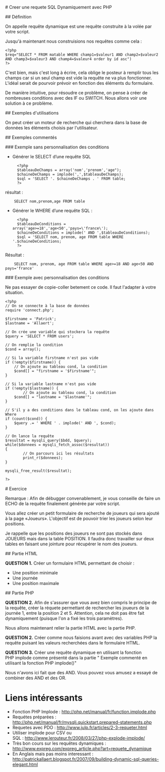 # Creer une requete SQL Dynamiquement avec PHP

## Définition

On appelle requête dynamique est une requête construite à la volée par votre script.

Jusqu'à maintenant nous construisions nos requêtes comme cela : 

	<?php
	$req="SELECT * FROM matable WHERE champ1=$valeur1 AND champ2=$valeur2 AND champ3=$valeur3 AND champ4=$valeur4 order by id asc")
	?>

C'est bien, mais c'est long à écrire, cela oblige le posteur à remplir tous les champs car si un seul champ est vide la requête ne va plus fonctionner. L'idéal serait de pourvoir prévoir en fonction des éléments du formulaire.

De manière intuitive, pour résoudre ce problème, on pense à créer de nombreuses conditions avec des IF ou SWITCH. Nous allons voir une solution à ce problème. 

## Exemples d'utilisations

On peut créer un moteur de recherche qui cherchera dans la base de données les éléments choisis par l'utilisateur.

## Exemples commentés

### Exemple sans personnalisation des conditions

* Générer le SELECT d’une requête SQL

		<?php
		$tableauDeChamps = array('nom','prenom','age");
		$chaineDeChamps = implode(',',$tableauDeChamps);
		$sql = 'SELECT '. $chaineDeChamps . ' FROM table;
		?>

résultat : 

		SELECT nom,prenom,age FROM table

* Générer le WHERE d’une requête SQL :

		<?php  
		$tableauDeConditions = array('age>=18','age<50','pays=\'france\');
		$chaineDeConditions = implode(' AND ',$tableauDeConditions);
		$sql = 'SELECT nom, prenom, age FROM table WHERE '.$chaineDeConditions;
		?>

Résultat : 

		SELECT nom, prenom, age FROM table WHERE age>=18 AND age<50 AND pays='france' 

### Exemple avec personnalisation des conditions

Ne pas essayer de copie-coller betement ce code. Il faut l'adapter à votre situation.

	<?php
	// On se connecte à la base de données
	require 'connect.php'; 

	$firstname = 'Patrick';
	$lastname = 'Allaert';

	// On crée une variable qui stockera la requête
	$query = 'SELECT * FROM users';

	// On remplie la condition 
	$cond = array();

	// Si la variable firstname n'est pas vide
	if (!empty($firstname)) {
		// On ajoute au tableau cond, la condition
	    $cond[] = "firstname = '$firstname'";
	}

	// Si la variable lastname n'est pas vide
	if (!empty($lastname)) {
			// On ajoute au tableau cond, la condition
	    $cond[] = "lastname = '$lastname'";
	}

	// S'il y a des conditions dans le tableau cond, on les ajoute dans Where
	if (count($cond)) {
	    $query .= ' WHERE ' . implode(' AND ', $cond);
	}

	// On lance la requête
	$resultat = mysqli_query($bdd, $query);
	while($donnees = mysqli_fetch_assoc($resultat))
	{
			// On parcours ici les résultats 
			print_r($donnees);
	}

	mysqli_free_result($resultat);

	?>

# Exercice

Remarque : Afin de débugger convenablement, je vous conseille de faire un ECHO de la requête finalement générée par votre script.


Vous allez créer un petit formulaire de recherche de joueurs qui sera ajouté à la page «Joueurs». L'objectif est de pouvoir trier les joueurs selon leur positions. 

Je rappelle que les positions des joueurs ne sont pas stockés dans JOUEURS mais dans la table POSITION. Il faudra donc travailler sur deux tables en faisant une jointure pour récupérer le nom des joueurs.

## Partie HTML

**QUESTION 1.** Créer un formulaire HTML permettant de choisir :

* Une position minimale
* Une journée
* Une position maximale

## Partie PHP

**QUESTION 2.** Afin de s'assurer que vous avez bien compris le principe de la requête, créer la réquete permettant de rechercher les joueurs de la journée 1, entre la position 2 et 5. Attention, cela ne doit pas être fait dynamiquement (puisque l'on a fixé les trois paramètres).

Nous allons maintenant relier la partie HTML avec la partie PHP.

**QUESTION 2.** Créer comme nous faisions avant avec des variables PHP la requête puisant les valeurs recherchées dans le formulaire HTML.

 **QUESTION 3.** Créer une requête dynamique en utilisant la fonction PHP implode comme présenté dans la partie " Exemple commenté en utilisant la fonction PHP implode()"


Nous n'avons ici fait que des AND. Vous pouvez vous amusez a essayé de combiner des AND et des OR. 

# Liens intéressants 

* Fonction PHP Implode : http://php.net/manual/fr/function.implode.php
* Requétes préparées : http://php.net/manual/fr/mysqli.quickstart.prepared-statements.php
* Requetes avec PDO : http://www.julp.fr/articles/2-3-requeter.html
* Utiliser implode pour CSV ou SQL : http://www.lerouteur.fr/2008/03/27/php-explode-implode/
* Très bon cours sur les requêtes dynamiques : http://www.expreg.com/expreg_article.php?art=requete_dynamique
* En Anglais mais pas moins interessant : http://patrickallaert.blogspot.fr/2007/09/building-dynamic-sql-queries-elegant.html